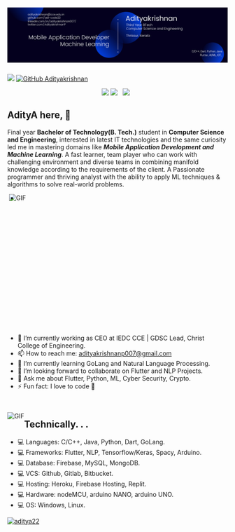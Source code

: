 # [![Adityakrishnan header](https://github.com/adi-code22/adi-code22/blob/main/files/Adityakrishnan.png?raw=true)](https://www.linkedin.com/in/adityakrishnan007/)
![](https://visitor-badge.glitch.me/badge?page_id=adi-code22.adi-code22)
[![GitHub Adityakrishnan](https://img.shields.io/github/followers/adi-code22?label=follow&style=social)](https://github.com/adi-code22)
<p align='center'>
<a href="https://www.linkedin.com/in/adityakrishnan007/"><img height="30" src="https://github.com/WaylonWalker/WaylonWalker/blob/main/icon/linkedin.png?raw=true"></a>
<a href="https://twitter.com/AdityakrishnanP"><img height="30" src="https://github.com/WaylonWalker/WaylonWalker/blob/main/icon/twitter.png?raw=true"></a>&nbsp;&nbsp;
<a href="https://instagram.com/adityakrishnan_22"><img height="30" src="https://github.com/WaylonWalker/WaylonWalker/blob/main/icon/instagram.jpg?raw=true"></a>&nbsp;&nbsp;
</p> 
 
## AdityA here,   👋
Final year **Bachelor of Technology(B. Tech.)** student in **Computer Science and Engineering**, interested in latest IT technologies and the same curiosity led me in mastering domains like ***Mobile Application Development and Machine Learning***. A fast learner, team player who can work with challenging environment and diverse teams in combining manifold knowledge according to the requirements of the client. A Passionate programmer and thriving analyst with the ability to apply ML techniques & algorithms to solve real-world problems.

<!-- <p align="left"> <img src="https://github-readme-stats.vercel.app/api?username=adi-code22&show_icons=true&theme=gotham" alt="adi-code22" width="453" height="320"/> -->
 
<img align="right" alt="GIF" src="https://github.com/abhisheknaiidu/abhisheknaiidu/blob/master/code.gif?raw=true" width="500" height="320" />

- 
- 🔭 I’m currently working as CEO at IEDC CCE | GDSC Lead, Christ College of Engineering.
- 📫 How to reach me: adityakrishnanp007@gmail.com
- 🌱 I’m currently learning GoLang and Natural Language Processing.
- 👯 I’m looking forward to collaborate on Flutter and NLP Projects.
- 💬 Ask me about Flutter, Python, ML, Cyber Security, Crypto.
- ⚡ Fun fact: I love to code 🤪 


<p>&nbsp;</p>



<img align="left" alt="GIF" src="https://github-readme-stats-eight-theta.vercel.app/api?username=adi-code22&show_icons=true&include_all_commits=true&count_private=true&bg_color=333399,333399,333399,000000&title_color=fff&text_color=fff&icon_color=fff" />


## Technically. . .
- 💻 Languages: C/C++, Java, Python, Dart, GoLang.
- 💻 Frameworks: Flutter, NLP, Tensorflow/Keras, Spacy, Arduino.
- 💻 Database: Firebase, MySQL, MongoDB.
- 💻 VCS: Github, Gitlab, Bitbucket.
- 💻 Hosting: Heroku, Firebase Hosting, Replit.
- 💻 Hardware: nodeMCU, arduino NANO, arduino UNO.
- 💻 OS: Windows, Linux.



<p>
  <a href="https://www.buymeacoffee.com/aditya22"> <img src="https://cdn.buymeacoffee.com/buttons/v2/default-yellow.png" height="50" width="210" alt="aditya22" /></a>
<br>
<br>


</p>



